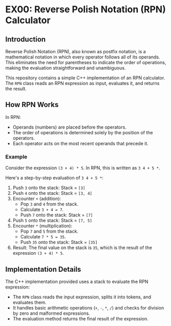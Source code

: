 # EX00: Reverse Polish Notation (RPN) Calculator

## Introduction

Reverse Polish Notation (RPN), also known as postfix notation, is a mathematical notation in which every operator follows all of its operands. This eliminates the need for parentheses to indicate the order of operations, making the evaluation straightforward and unambiguous.

This repository contains a simple C++ implementation of an RPN calculator. The `RPN` class reads an RPN expression as input, evaluates it, and returns the result.

## How RPN Works

In RPN:
- Operands (numbers) are placed before the operators.
- The order of operations is determined solely by the position of the operators.
- Each operator acts on the most recent operands that precede it.

### Example

Consider the expression `(3 + 4) * 5`. In RPN, this is written as `3 4 + 5 *`.

Here's a step-by-step evaluation of `3 4 + 5 *`:

1. Push `3` onto the stack: Stack = `[3]`
2. Push `4` onto the stack: Stack = `[3, 4]`
3. Encounter `+` (addition):
   - Pop `3` and `4` from the stack.
   - Calculate `3 + 4 = 7`.
   - Push `7` onto the stack: Stack = `[7]`
4. Push `5` onto the stack: Stack = `[7, 5]`
5. Encounter `*` (multiplication):
   - Pop `7` and `5` from the stack.
   - Calculate `7 * 5 = 35`.
   - Push `35` onto the stack: Stack = `[35]`
6. Result: The final value on the stack is `35`, which is the result of the expression `(3 + 4) * 5`.

## Implementation Details

The C++ implementation provided uses a stack to evaluate the RPN expression:
- The `RPN` class reads the input expression, splits it into tokens, and evaluates them.
- It handles basic arithmetic operations (`+`, `-`, `*`, `/`) and checks for division by zero and malformed expressions.
- The evaluation method returns the final result of the expression.
